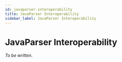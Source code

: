 ```yaml
---
id: javaparser-interoperability
title: JavaParser Interoperability
sidebar_label: JavaParser Interoperability
---
```


# JavaParser Interoperability

_To be written_.
